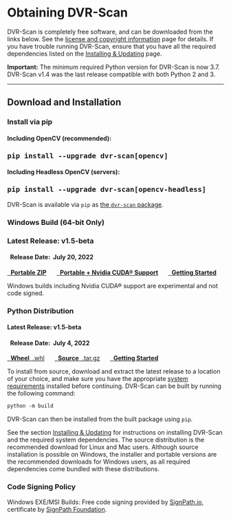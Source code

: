 
<h1>Obtaining DVR-Scan</h1>

DVR-Scan is completely free software, and can be downloaded from the links below.  See the [license and copyright information](copyright.md) page for details.  If you have trouble running DVR-Scan, ensure that you have all the required dependencies listed on the [Installing & Updating](guide/installing.md) page.

**Important:** The minimum required Python version for DVR-Scan is now 3.7.  DVR-Scan v1.4 was the last release compatible with both Python 2 and 3.

------------------------------------------------

## Download and Installation

### Install via pip &nbsp; <span class="wy-text-neutral"><span class="fa fa-windows"></span> &nbsp; <span class="fa fa-linux"></span> &nbsp; <span class="fa fa-apple"></span></span></h3>

<div class="important">
<h4 class="wy-text-neutral"><span class="fa fa-angle-double-down wy-text-info"></span> Including OpenCV (recommended):</h4>
<h3 class="wy-text-neutral"><tt>pip install --upgrade dvr-scan[opencv]</tt></h3>
<h4 class="wy-text-neutral"><span class="fa fa-angle-down wy-text-info"></span> Including Headless OpenCV (servers):</h4>
<h3 class="wy-text-neutral"><tt>pip install --upgrade dvr-scan[opencv-headless]</tt></h3>
</div>

DVR-Scan is available via `pip` as [the `dvr-scan` package](https://pypi.org/project/dvr-scan/).


### Windows Build (64-bit Only) &nbsp; <span class="wy-text-neutral"><span class="fa fa-windows"></span></span>

<div class="important">
<h3 class="wy-text-neutral"><span class="fa fa-forward wy-text-info"></span> Latest Release: <b class="wy-text-neutral">v1.5-beta</b></h3>
<h4 class="wy-text-neutral"><span class="fa fa-calendar wy-text-info"></span>&nbsp; Release Date:&nbsp; <b>July 20, 2022</b></h4>
<a href="https://github.com/Breakthrough/DVR-Scan/releases/download/v1.5-beta/dvr-scan-1.5.dev2-win64.zip" class="btn btn-info" style="margin-bottom:8px;" role="button"><span class="fa fa-download"></span>&nbsp; <b>Portable ZIP</b></a> &nbsp;&nbsp;&nbsp;&nbsp; <a href="https://github.com/Breakthrough/DVR-Scan/releases/download/v1.5-beta/dvr-scan-1.5.dev2-win64-cuda.zip" class="btn btn-info" style="margin-bottom:8px;" role="button"><span class="fa fa-download"></span>&nbsp; <b>Portable + Nvidia CUDA® Support</b></a> &nbsp;&nbsp;&nbsp;&nbsp; <a href="../guide/quickstart/" class="btn btn-success" style="margin-bottom:8px;" role="button"><span class="fa fa-book"></span>&nbsp; <b>Getting Started</b></a>
</div>

Windows builds including Nvidia CUDA® support are experimental and not code signed.

### Python Distribution &nbsp; <span class="wy-text-neutral"><span class="fa fa-windows"></span> &nbsp; <span class="fa fa-linux"></span> &nbsp; <span class="fa fa-apple"></span></span>

<div class="important">
<h4 class="wy-text-neutral"><span class="fa fa-forward wy-text-info"></span> Latest Release: <b class="wy-text-neutral">v1.5-beta</b></h4>
<h4 class="wy-text-neutral"><span class="fa fa-calendar wy-text-info"></span>&nbsp; Release Date:&nbsp; <b>July 4, 2022</b></h4>
<a href="https://github.com/Breakthrough/DVR-Scan/releases/download/v1.5-beta/dvr_scan-1.5.dev2-py3-none-any.whl" class="btn btn-info" style="margin-bottom:8px;" role="button"><span class="fa fa-download"></span>&nbsp; <b>Wheel</b>&nbsp;&nbsp;.whl</a> &nbsp;&nbsp;&nbsp;&nbsp; <a href="https://github.com/Breakthrough/DVR-Scan/releases/download/v1.5-beta/dvr-scan-1.5.dev2.tar.gz" class="btn btn-info" style="margin-bottom:8px;" role="button"><span class="fa fa-download"></span>&nbsp; <b>Source</b>&nbsp;&nbsp;.tar.gz</a> &nbsp;&nbsp;&nbsp;&nbsp; <a href="../guide/quickstart/" class="btn btn-success" style="margin-bottom:8px;" role="button"><span class="fa fa-book"></span>&nbsp; <b>Getting Started</b></a>
</div>

To install from source, download and extract the latest release to a location of your choice, and make sure you have the appropriate [system requirements](guide/installing.md) installed before continuing.  DVR-Scan can be built by running the following command:

```md
python -m build
```

DVR-Scan can then be installed from the built package using `pip`.

See the section [Installing & Updating](guide/installing.md) for instructions on installing DVR-Scan and the required system dependencies.  The source distribution is the recommended download for Linux and Mac users.  Although source installation is possible on Windows, the installer and portable versions are the recommended downloads for Windows users, as all required dependencies come bundled with these distributions.

### Code Signing Policy

Windows EXE/MSI Builds: Free code signing provided by [SignPath.io](https://signpath.io/), certificate by [SignPath Foundation](https://signpath.org/).
